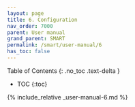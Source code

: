```yaml
---
layout: page
title: 6. Configuration
nav_order: 7000
parent: User manual
grand_parent: SMART
permalink: /smart/user-manual/6
has_toc: false
---
```

Table of Contents
{: .no_toc .text-delta }

- TOC
{:toc}

{% include_relative _user-manual-6.md %}
